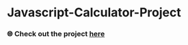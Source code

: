 # Javascript-Calculator-Project

### 🌐 Check out the project [here](https://mpascoe21.github.io/Javascript-Calculator-Project/)
